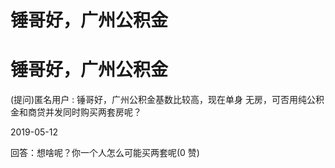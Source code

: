 # 锤哥好，广州公积金

# 锤哥好，广州公积金

(提问)匿名用户 : 锤哥好，广州公积金基数比较高，现在单身 无房，可否用纯公积金和商贷并发同时购买两套房呢？

2019-05-12

回答：想啥呢？你一个人怎么可能买两套呢(0 赞)